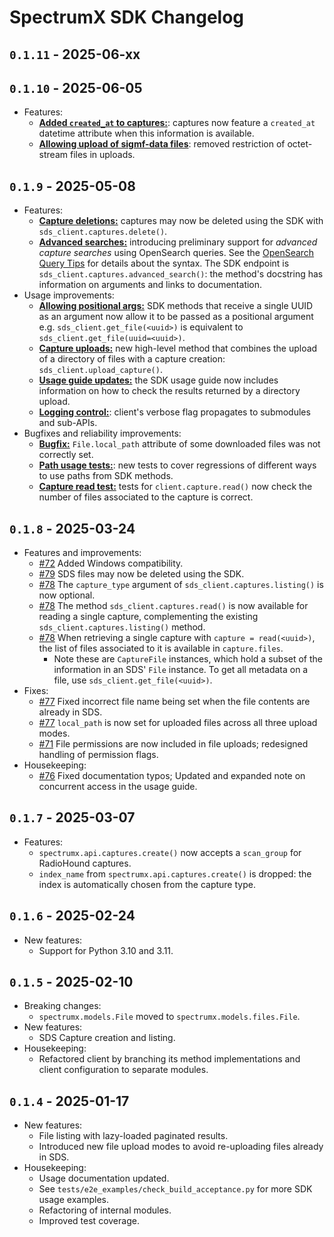 # SpectrumX SDK Changelog

## `0.1.11` - 2025-06-xx

## `0.1.10` - 2025-06-05

+ Features:
    + [**Added `created_at` to captures:**](https://github.com/spectrumx/sds-code/pull/106): captures now feature a `created_at` datetime attribute when this information is available.
    + [**Allowing upload of sigmf-data files**](https://github.com/spectrumx/sds-code/pull/110): removed restriction of octet-stream files in uploads.

## `0.1.9` - 2025-05-08

+ Features:
    + [**Capture deletions:**](https://github.com/spectrumx/sds-code/pull/84) captures may now be deleted using the SDK with `sds_client.captures.delete()`.
    + [**Advanced searches:**](https://github.com/spectrumx/sds-code/pull/90) introducing preliminary support for *advanced capture searches* using OpenSearch queries. See the [OpenSearch Query Tips](https://github.com/spectrumx/sds-code/tree/master/gateway#opensearch-query-tips) for details about the syntax. The SDK endpoint is `sds_client.captures.advanced_search()`: the method's docstring has information on arguments and links to documentation.
+ Usage improvements:
    + [**Allowing positional args:**](https://github.com/spectrumx/sds-code/pull/84) SDK methods that receive a single UUID as an argument now allow it to be passed as a positional argument e.g. `sds_client.get_file(<uuid>)` is equivalent to `sds_client.get_file(uuid=<uuid>)`.
    + [**Capture uploads:**](https://github.com/spectrumx/sds-code/pull/93) new high-level method that combines the upload of a directory of files with a capture creation: `sds_client.upload_capture()`.
    + [**Usage guide updates:**](https://github.com/spectrumx/sds-code/blob/master/sdk/docs/README.md) the SDK usage guide now includes information on how to check the results returned by a directory upload.
    + [**Logging control:**](https://github.com/spectrumx/sds-code/pull/95): client's verbose flag propagates to submodules and sub-APIs.
+ Bugfixes and reliability improvements:
    + [**Bugfix:**](https://github.com/spectrumx/sds-code/pull/95) `File.local_path` attribute of some downloaded files was not correctly set.
    + [**Path usage tests:**](https://github.com/spectrumx/sds-code/pull/95): new tests to cover regressions of different ways to use paths from SDK methods.
    + [**Capture read test:**](https://github.com/spectrumx/sds-code/pull/95) tests for `client.capture.read()` now check the number of files associated to the capture is correct.

## `0.1.8` - 2025-03-24

+ Features and improvements:
    + [#72](https://github.com/spectrumx/sds-code/pull/72) Added Windows compatibility.
    + [#79](https://github.com/spectrumx/sds-code/pull/79) SDS files may now be deleted using the SDK.
    + [#78](https://github.com/spectrumx/sds-code/pull/78) The `capture_type` argument of `sds_client.captures.listing()` is now optional.
    + [#78](https://github.com/spectrumx/sds-code/pull/78) The method `sds_client.captures.read()` is now available for reading a single capture, complementing the existing `sds_client.captures.listing()` method.
    + [#78](https://github.com/spectrumx/sds-code/pull/78) When retrieving a single capture with `capture = read(<uuid>)`, the list of files associated to it is available in `capture.files`.
        + Note these are `CaptureFile` instances, which hold a subset of the information in an SDS' `File` instance. To get all metadata on a file, use `sds_client.get_file(<uuid>)`.
+ Fixes:
    + [#77](https://github.com/spectrumx/sds-code/pull/77) Fixed incorrect file name being set when the file contents are already in SDS.
    + [#77](https://github.com/spectrumx/sds-code/pull/77) `local_path` is now set for uploaded files across all three upload modes.
    + [#71](https://github.com/spectrumx/sds-code/pull/71) File permissions are now included in file uploads; redesigned handling of permission flags.
+ Housekeeping:
    + [#76](https://github.com/spectrumx/sds-code/pull/76) Fixed documentation typos; Updated and expanded note on concurrent access in the usage guide.

## `0.1.7` - 2025-03-07

+ Features:
    + `spectrumx.api.captures.create()` now accepts a `scan_group` for RadioHound captures.
    + `index_name` from `spectrumx.api.captures.create()` is dropped: the index is automatically chosen from the capture type.

## `0.1.6` - 2025-02-24

+ New features:
    + Support for Python 3.10 and 3.11.

## `0.1.5` - 2025-02-10

+ Breaking changes:
    + `spectrumx.models.File` moved to `spectrumx.models.files.File`.
+ New features:
    + SDS Capture creation and listing.
+ Housekeeping:
    + Refactored client by branching its method implementations and client configuration to separate modules.

## `0.1.4` - 2025-01-17

+ New features:
    + File listing with lazy-loaded paginated results.
    + Introduced new file upload modes to avoid re-uploading files already in SDS.
+ Housekeeping:
    + Usage documentation updated.
    + See `tests/e2e_examples/check_build_acceptance.py` for more SDK usage examples.
    + Refactoring of internal modules.
    + Improved test coverage.

